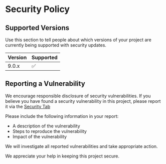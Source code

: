 # Security Policy

## Supported Versions

Use this section to tell people about which versions of your project are
currently being supported with security updates.

| Version | Supported          |
| ------- | ------------------ |
| 9.0.x   | :white_check_mark: |

## Reporting a Vulnerability

We encourage responsible disclosure of security vulnerabilities. If you believe you have found a security vulnerability in this project, please report it via the [Security Tab](https://github.com/sunertech/docx/security/advisories)

Please include the following information in your report:

* A description of the vulnerability
* Steps to reproduce the vulnerability
* Impact of the vulnerability

We will investigate all reported vulnerabilities and take appropriate action.

We appreciate your help in keeping this project secure.
